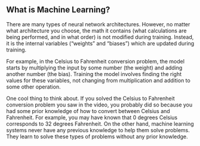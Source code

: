 ## What is Machine Learning?

There are many types of neural network architectures. However, no matter what architecture you choose, the math it contains (what calculations are being performed, and in what order) is not modified during training. Instead, it is the internal variables (“weights” and “biases”) which are updated during training.

For example, in the Celsius to Fahrenheit conversion problem, the model starts by multiplying the input by some number (the weight) and adding another number (the bias). Training the model involves finding the right values for these variables, not changing from multiplication and addition to some other operation.

One cool thing to think about. If you solved the Celsius to Fahrenheit conversion problem you saw in the video, you probably did so because you had some prior knowledge of how to convert between Celsius and Fahrenheit. For example, you may have known that 0 degrees Celsius corresponds to 32 degrees Fahrenheit. On the other hand, machine learning systems never have any previous knowledge to help them solve problems. They learn to solve these types of problems without any prior knowledge.